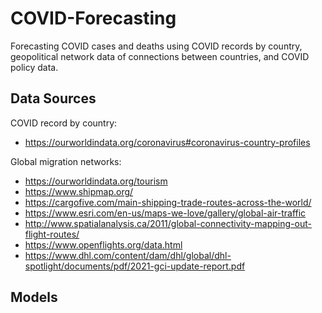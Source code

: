 # COVID-Forecasting
Forecasting COVID cases and deaths using COVID records by country, geopolitical network data of connections between countries, and COVID policy data.

## Data Sources

COVID record by country:
- https://ourworldindata.org/coronavirus#coronavirus-country-profiles

Global migration networks:
- https://ourworldindata.org/tourism
- https://www.shipmap.org/
- https://cargofive.com/main-shipping-trade-routes-across-the-world/
- https://www.esri.com/en-us/maps-we-love/gallery/global-air-traffic
- http://www.spatialanalysis.ca/2011/global-connectivity-mapping-out-flight-routes/
- https://www.openflights.org/data.html
- https://www.dhl.com/content/dam/dhl/global/dhl-spotlight/documents/pdf/2021-gci-update-report.pdf


## Models
